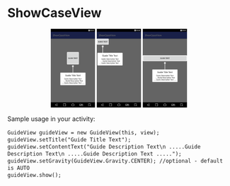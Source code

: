 # ShowCaseView
<p align="center">
<img src="./screenshots/Screenshot_2018-01-21-00-51-52.png" width="100"/>
<img src="./screenshots/Screenshot_2018-01-21-00-52-43.png" width="100"/>
<img src="./screenshots/Screenshot_2018-01-21-00-51-21.png" width="100"/>
</p>
Sample usage in your activity:

    GuideView guideView = new GuideView(this, view);
    guideView.setTitle("Guide Title Text");
    guideView.setContentText("Guide Description Text\n .....Guide Description Text\n .....Guide Description Text .....");
    guideView.setGravity(GuideView.Gravity.CENTER); //optional - default is AUTO
    guideView.show();


